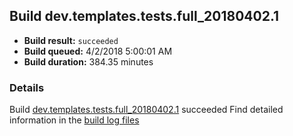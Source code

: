 ## Build dev.templates.tests.full_20180402.1
- **Build result:** `succeeded`
- **Build queued:** 4/2/2018 5:00:01 AM
- **Build duration:** 384.35 minutes
### Details
Build [dev.templates.tests.full_20180402.1](https://winappstudio.visualstudio.com/web/build.aspx?pcguid=a4ef43be-68ce-4195-a619-079b4d9834c2&builduri=vstfs%3a%2f%2f%2fBuild%2fBuild%2f25363) succeeded
Find detailed information in the [build log files](https://uwpctdiags.blob.core.windows.net/buildlogs/dev.templates.tests.full_20180402.1_logs.zip)
